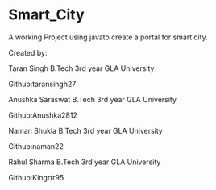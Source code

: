 # Smart_City
A working Project using javato create a portal for smart city.

Created by:

Taran Singh B.Tech 3rd year GLA University

Github:taransingh27

Anushka Saraswat B.Tech 3rd year GLA University

Github:Anushka2812

Naman Shukla B.Tech 3rd year GLA University

Github:naman22

Rahul Sharma B.Tech 3rd year GLA University 

Github:Kingrtr95
